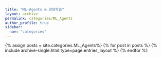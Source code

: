 ```yaml
---
title: "ML-Agents & 강화학습"
layout: archive
permalink: categories/ML_Agents
author_profile: true
sidebar:
  nav: "categories"
---
```


{% assign posts = site.categories.ML_Agents%}
{% for post in posts %} {% include archive-single.html type=page.entries_layout %} {% endfor %}

